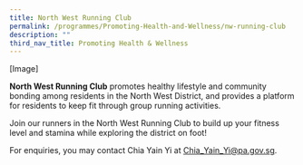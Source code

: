```yaml
---
title: North West Running Club
permalink: /programmes/Promoting-Health-and-Wellness/nw-running-club
description: ""
third_nav_title: Promoting Health & Wellness
---
```

[Image]

**North West Running Club** promotes healthy lifestyle and community bonding among residents in the North West District, and provides a platform for residents to keep fit through group running activities.

Join our runners in the North West Running Club to build up your fitness level and stamina while exploring the district on foot!  
  
For enquiries, you may contact Chia Yain Yi at Chia_Yain_Yi@pa.gov.sg.